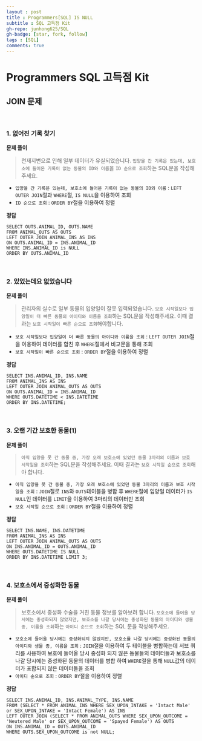 ```yaml
---
layout : post
title : Programmers[SQL] IS NULL
subtitle : SQL 고득점 Kit
gh-repo: junhong625/SQL
gh-badge: [star, fork, follow]
tags : [SQL]
comments: true
---
```

# Programmers SQL 고득점 Kit
## JOIN 문제
<br>


### 1. 없어진 기록 찾기
**문제 풀이**
> 천재지변으로 인해 일부 데이터가 유실되었습니다. `입양을 간 기록은 있는데, 보호소에 들어온 기록이 없는 동물의 ID와 이름`을 `ID 순으로 조회`하는 SQL문을 작성해주세요.

- `입양을 간 기록은 있는데, 보호소에 들어온 기록이 없는 동물의 ID와 이름` : `LEFT OUTER JOIN`절과 `WHERE`절, `IS NULL`을 이용하여 조회
- `ID 순으로 조회` : `ORDER BY`절을 이용하여 정렬

**정답**
```
SELECT OUTS.ANIMAL_ID, OUTS.NAME 
FROM ANIMAL_OUTS AS OUTS 
LEFT OUTER JOIN ANIMAL_INS AS INS 
ON OUTS.ANIMAL_ID = INS.ANIMAL_ID
WHERE INS.ANIMAL_ID is NULL 
ORDER BY OUTS.ANIMAL_ID
```
<br>

### 2. 있었는데요 없었습니다
**문제 풀이**
> 관리자의 실수로 일부 동물의 입양일이 잘못 입력되었습니다. `보호 시작일보다 입양일이 더 빠른 동물의 아이디와 이름을 조회`하는 SQL문을 작성해주세요. 이때 결과는 `보호 시작일이 빠른 순으로 조회`해야합니다.

- `보호 시작일보다 입양일이 더 빠른 동물의 아이디와 이름을 조회` : `LEFT OUTER JOIN`절을 이용하여 데이터를 합친 후 `WHERE`절에서 비교문을 통해 조회 
- `보호 시작일이 빠른 순으로 조회` : `ORDER BY`절을 이용하여 정렬

**정답**
```
SELECT INS.ANIMAL_ID, INS.NAME 
FROM ANIMAL_INS AS INS 
LEFT OUTER JOIN ANIMAL_OUTS AS OUTS 
ON OUTS.ANIMAL_ID = INS.ANIMAL_ID 
WHERE OUTS.DATETIME < INS.DATETIME 
ORDER BY INS.DATETIME;
```
<br>

### 3. 오랜 기간 보호한 동물(1)
**문제 풀이**
> `아직 입양을 못 간 동물 중, 가장 오래 보호소에 있었던 동물 3마리의 이름과 보호 시작일을 조회`하는 SQL문을 작성해주세요. 이때 결과는 `보호 시작일 순으로 조회`해야 합니다.

- `아직 입양을 못 간 동물 중, 가장 오래 보호소에 있었던 동물 3마리의 이름과 보호 시작일을 조회` : `JOIN`절로 `INS`와 `OUTS`테이블을 병합 후  `WHERE`절에 입양일 데이터가 `IS NULL`인 데이터를 `LIMIT`을 이용하여 3마리의 데이터만 조회 
- `보호 시작일 순으로 조회` : `ORDER BY`절을 이용하여 정렬

**정답**
```
SELECT INS.NAME, INS.DATETIME 
FROM ANIMAL_INS AS INS 
LEFT OUTER JOIN ANIMAL_OUTS AS OUTS 
ON INS.ANIMAL_ID = OUTS.ANIMAL_ID 
WHERE OUTS.DATETIME IS NULL 
ORDER BY INS.DATETIME LIMIT 3;
```
<br>

### 4. 보호소에서 중성화한 동물
**문제 풀이**
> 보호소에서 중성화 수술을 거친 동물 정보를 알아보려 합니다. `보호소에 들어올 당시에는 중성화되지 않았지만, 보호소를 나갈 당시에는 중성화된 동물의 아이디와 생물 종, 이름을 조회`하는 `아이디 순으로 조회`하는 SQL 문을 작성해주세요.

- `보호소에 들어올 당시에는 중성화되지 않았지만, 보호소를 나갈 당시에는 중성화된 동물의 아이디와 생물 종, 이름을 조회` : `JOIN`절을 이용하여 두 테이블을 병합하는데 서브 쿼리를 사용하여 보호에 들어올 당시 중성화 되지 않은 동물들의 데이터들과 보호소를 나갈 당시에는 중성화된 동물의 데이터를 병합 하여 `WHERE`절을 통해 `NULL`값의 데이터가 포합되지 않은 데이터들을 조회
- `아이디 순으로 조회` : `ORDER BY`절을 이용하여 정렬

**정답**
```
SELECT INS.ANIMAL_ID, INS.ANIMAL_TYPE, INS.NAME
FROM (SELECT * FROM ANIMAL_INS WHERE SEX_UPON_INTAKE = 'Intact Male' or SEX_UPON_INTAKE = 'Intact Female') AS INS
LEFT OUTER JOIN (SELECT * FROM ANIMAL_OUTS WHERE SEX_UPON_OUTCOME = 'Neutered Male' or SEX_UPON_OUTCOME = 'Spayed Female') AS OUTS
ON INS.ANIMAL_ID = OUTS.ANIMAL_ID
WHERE OUTS.SEX_UPON_OUTCOME is not NULL;
```

